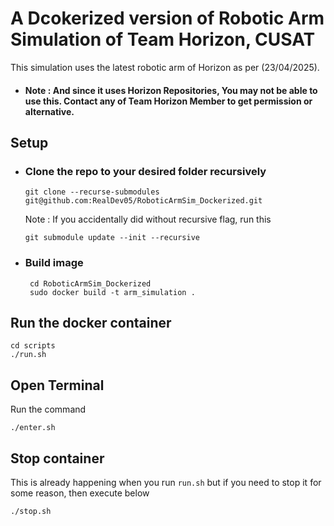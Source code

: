 # A Dcokerized version of Robotic Arm Simulation of Team Horizon, CUSAT
This simulation uses the latest robotic arm of Horizon as per (23/04/2025). 
- #### Note : And since it uses Horizon Repositories, You may not be able to use this. Contact any of Team Horizon Member to get permission or alternative.
## Setup
- ### Clone the repo to your desired folder recursively
  ```shell
  git clone --recurse-submodules git@github.com:RealDev05/RoboticArmSim_Dockerized.git
  ```
  Note : If you accidentally did without recursive flag, run this
  ```shell
  git submodule update --init --recursive
  ```
- ### Build image
  ```shell
   cd RoboticArmSim_Dockerized
   sudo docker build -t arm_simulation .
  ```
## Run the docker container
```shell
cd scripts
./run.sh
```
## Open Terminal
Run the command 
```shell
./enter.sh
```
## Stop container
This is already happening when you run ```run.sh``` but if you need to stop it for some reason, then execute below
```shell
./stop.sh
```

